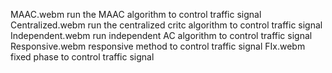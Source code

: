 MAAC.webm     run the MAAC algorithm to control traffic signal
Centralized.webm      run the centralized critc algorithm to control traffic signal
Independent.webm      run independent AC algorithm to control traffic signal
Responsive.webm      responsive method to control traffic signal
FIx.webm     fixed phase to control traffic signal
